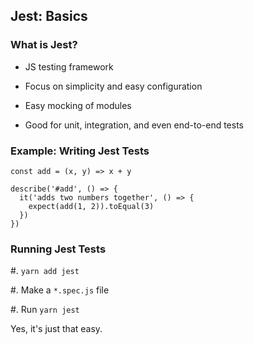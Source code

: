 ## Jest: Basics

### What is Jest? ###

  * JS testing framework

  * Focus on simplicity and easy configuration

  * Easy mocking of modules

  * Good for unit, integration, and even end-to-end tests

### Example: Writing Jest Tests ###

~~~ {.javascript}
const add = (x, y) => x + y

describe('#add', () => {
  it('adds two numbers together', () => {
    expect(add(1, 2)).toEqual(3)
  })
})
~~~

### Running Jest Tests

  #. `yarn add jest`

  #. Make a `*.spec.js` file

  #. Run `yarn jest`

Yes, it's just that easy.
